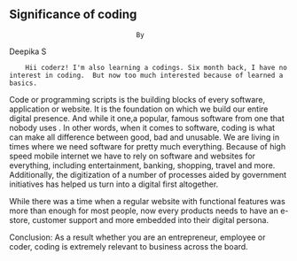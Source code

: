 ## Significance of  coding
									By  
Deepika S




		Hii coderz! I'm also learning a codings. Six month back, I have no interest in coding.  But now too much interested because of learned a basics.

Code or programming scripts is the building blocks of every software, application or website.  It is the foundation on which we build our entire digital presence. And while it one,a popular, famous software from one that nobody uses . In other words, when it comes to software, coding is what can make all difference between good, bad and unusable. 
We are living in times where we need software for pretty much everything. Because of high speed mobile internet we have to rely on software and websites for everything, including entertainment, banking, shopping, travel and more. Additionally, the digitization of a number of processes aided by government initiatives has helped us turn into a digital first altogether. 

While there was a time when a regular website with functional features was more than enough for most people, now every products needs to have an e-store, customer support and more embedded into their digital persona. 

Conclusion:  As a result whether you are an entrepreneur, employee or coder, coding is extremely relevant to business across the board.
